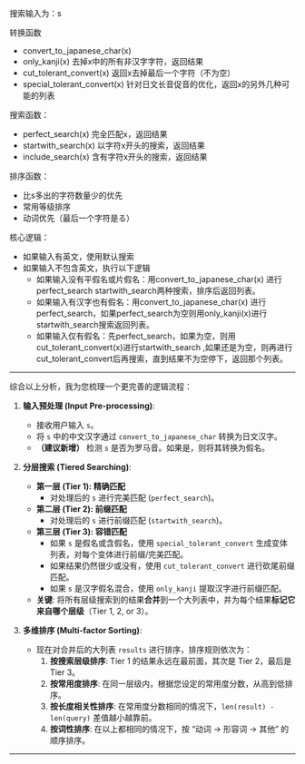 搜索输入为：s

转换函数
- convert_to_japanese_char(x)
- only_kanji(x) 去掉x中的所有非汉字字符，返回结果
- cut_tolerant_convert(x) 返回x去掉最后一个字符（不为空）
- special_tolerant_convert(x) 针对日文长音促音的优化，返回x的另外几种可能的列表

搜索函数：
- perfect_search(x) 完全匹配x，返回结果
- startwith_search(x) 以字符x开头的搜索，返回结果
- include_search(x) 含有字符x开头的搜索，返回结果


排序函数：
- 比s多出的字符数量少的优先
- 常用等级排序
- 动词优先（最后一个字符是る）

核心逻辑：
- 如果输入有英文，使用默认搜索
- 如果输入不包含英文，执行以下逻辑
  - 如果输入没有平假名或片假名：用convert_to_japanese_char(x) 进行perfect_search startwith_search两种搜索，排序后返回列表。
  - 如果输入有汉字也有假名：用convert_to_japanese_char(x) 进行perfect_search，如果perfect_search为空则用only_kanji(x)进行startwith_search搜索返回列表。
  - 如果输入仅有假名：先perfect_search，如果为空，则用 cut_tolerant_convert(x)进行startwith_search ,如果还是为空，则再进行cut_tolerant_convert后再搜索，直到结果不为空停下，返回那个列表。

------------

综合以上分析，我为您梳理一个更完善的逻辑流程：

1.  **输入预处理 (Input Pre-processing)**:
    * 接收用户输入 `s`。
    * 将 `s` 中的中文汉字通过 `convert_to_japanese_char` 转换为日文汉字。
    * **（建议新增）** 检测 `s` 是否为罗马音。如果是，则将其转换为假名。

2.  **分层搜索 (Tiered Searching)**:
    * **第一层 (Tier 1): 精确匹配**
        * 对处理后的 `s` 进行完美匹配 (`perfect_search`)。
    * **第二层 (Tier 2): 前缀匹配**
        * 对处理后的 `s` 进行前缀匹配 (`startwith_search`)。
    * **第三层 (Tier 3): 容错匹配**
        * 如果 `s` 是假名或含假名，使用 `special_tolerant_convert` 生成变体列表，对每个变体进行前缀/完美匹配。
        * 如果结果仍然很少或没有，使用 `cut_tolerant_convert` 进行砍尾前缀匹配。
        * 如果 `s` 是汉字假名混合，使用 `only_kanji` 提取汉字进行前缀匹配。
    * **关键**: 将所有层级搜索到的结果**合并**到一个大列表中，并为每个结果**标记它来自哪个层级**（Tier 1, 2, or 3）。

3.  **多维排序 (Multi-factor Sorting)**:
    * 现在对合并后的大列表 `results` 进行排序，排序规则依次为：
        1.  **按搜索层级排序**: Tier 1 的结果永远在最前面，其次是 Tier 2，最后是 Tier 3。
        2.  **按常用度排序**: 在同一层级内，根据您设定的常用度分数，从高到低排序。
        3.  **按长度相关性排序**: 在常用度分数相同的情况下，`len(result) - len(query)` 差值越小越靠前。
        4.  **按词性排序**: 在以上都相同的情况下，按 “动词 -> 形容词 -> 其他” 的顺序排序。

----------------------